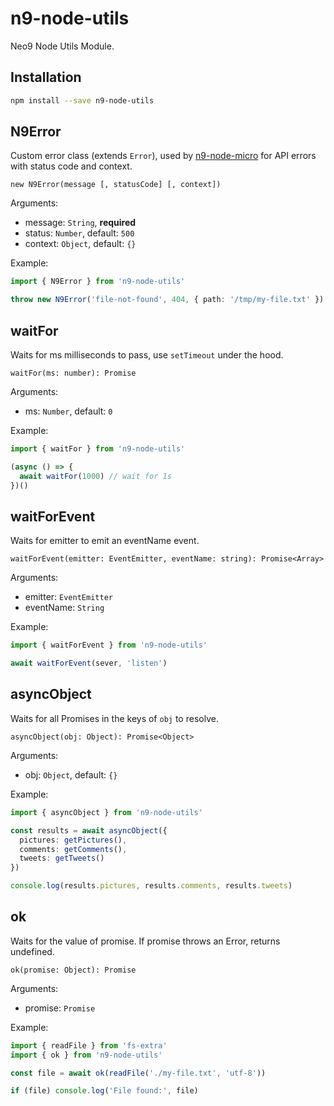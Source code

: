 # n9-node-utils

Neo9 Node Utils Module.

## Installation

```bash
npm install --save n9-node-utils
```

## N9Error

Custom error class (extends `Error`), used by [n9-node-micro](http://scm.bytefactory.fr/projects/N9NODE/repos/n9-node-micro/browse) for API errors with status code and context.

`new N9Error(message [, statusCode] [, context])`

Arguments:

- message: `String`, **required**
- status: `Number`, default: `500`
- context: `Object`, default: `{}`

Example:

```ts
import { N9Error } from 'n9-node-utils'

throw new N9Error('file-not-found', 404, { path: '/tmp/my-file.txt' })
```

## waitFor

Waits for ms milliseconds to pass, use `setTimeout` under the hood.

`waitFor(ms: number): Promise`

Arguments:

- ms: `Number`, default: `0`

Example:

```ts
import { waitFor } from 'n9-node-utils'

(async () => {
  await waitFor(1000) // wait for 1s
})()
```

## waitForEvent

Waits for emitter to emit an eventName event.

`waitForEvent(emitter: EventEmitter, eventName: string): Promise<Array>`

Arguments:

- emitter: `EventEmitter`
- eventName: `String`

Example:

```ts
import { waitForEvent } from 'n9-node-utils'

await waitForEvent(sever, 'listen')
```

## asyncObject

Waits for all Promises in the keys of `obj` to resolve.

`asyncObject(obj: Object): Promise<Object>`

Arguments:

- obj: `Object`, default: `{}`

Example:

```ts
import { asyncObject } from 'n9-node-utils'

const results = await asyncObject({
  pictures: getPictures(),
  comments: getComments(),
  tweets: getTweets()
})

console.log(results.pictures, results.comments, results.tweets)
```

## ok

Waits for the value of promise. If promise throws an Error, returns undefined.

`ok(promise: Object): Promise`

Arguments:

- promise: `Promise`

Example:

```ts
import { readFile } from 'fs-extra'
import { ok } from 'n9-node-utils'

const file = await ok(readFile('./my-file.txt', 'utf-8'))

if (file) console.log('File found:', file)
```
